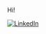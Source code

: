Hi!
<div id="badges">
  <a href="https://www.linkedin.com/in/georgi-petrov-584468215">
    <img src="https://img.shields.io/badge/LinkedIn-blue?style=for-the-badge&logo=linkedin&logoColor=white" alt="LinkedIn"/>
  </a>
</div>

<div id="badges">
  <a href="https://komarev.com/ghpvc/?username=p3trovbg">
    <img src="https://img.shields.io/badge/LinkedIn-blue?style=for-the-badge&logo=linkedin&logoColor=white" alt=""/>
  </a>
</div>
